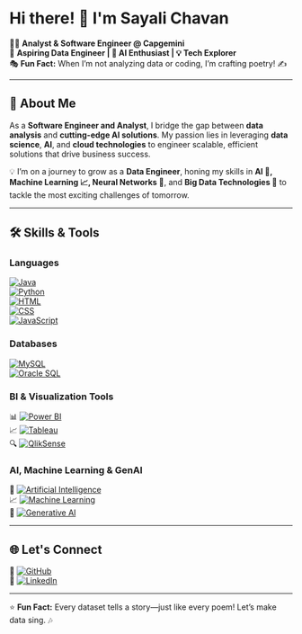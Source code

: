 # Hi there! 👋 I'm **Sayali Chavan**  

👩‍💻 **Analyst & Software Engineer @ Capgemini**  
🌟 **Aspiring Data Engineer | 🚀 AI Enthusiast | 💡 Tech Explorer**  
🎭 **Fun Fact:** When I’m not analyzing data or coding, I’m crafting poetry! ✍️  

---

## 🚀 About Me  
As a **Software Engineer and Analyst**, I bridge the gap between **data analysis** and **cutting-edge AI solutions**. My passion lies in leveraging **data science**, **AI**, and **cloud technologies** to engineer scalable, efficient solutions that drive business success.  

💡 I’m on a journey to grow as a **Data Engineer**, honing my skills in **AI 🤖, Machine Learning 📈, Neural Networks 🧠**, and **Big Data Technologies 💾** to tackle the most exciting challenges of tomorrow.

---

## 🛠️ Skills & Tools  

### **Languages**  
[![Java](https://img.shields.io/badge/Java-007396?style=flat&logo=java&logoColor=white)](https://www.java.com/)  
[![Python](https://img.shields.io/badge/Python-3776AB?style=flat&logo=python&logoColor=white)](https://www.python.org/)  
[![HTML](https://img.shields.io/badge/HTML-E34F26?style=flat&logo=html5&logoColor=white)](https://developer.mozilla.org/en-US/docs/Web/HTML)  
[![CSS](https://img.shields.io/badge/CSS-1572B6?style=flat&logo=css3&logoColor=white)](https://developer.mozilla.org/en-US/docs/Web/CSS)  
[![JavaScript](https://img.shields.io/badge/JavaScript-F7DF1E?style=flat&logo=javascript&logoColor=black)](https://developer.mozilla.org/en-US/docs/Web/JavaScript)  

### **Databases**  
[![MySQL](https://img.shields.io/badge/MySQL-4479A1?style=flat&logo=mysql&logoColor=white)](https://www.mysql.com/)  
[![Oracle SQL](https://img.shields.io/badge/Oracle_SQL-F80000?style=flat&logo=oracle&logoColor=white)](https://www.oracle.com/database/)  

### **BI & Visualization Tools**  
📊 [![Power BI](https://img.shields.io/badge/Power_BI-F2C811?style=flat&logo=power-bi&logoColor=black)](https://powerbi.microsoft.com/)  
📈 [![Tableau](https://img.shields.io/badge/Tableau-E97627?style=flat&logo=tableau&logoColor=white)](https://www.tableau.com/)  
🔍 [![QlikSense](https://img.shields.io/badge/QlikSense-3DDC84?style=flat&logo=qlik&logoColor=white)](https://www.qlik.com/us/products/qlik-sense)  

### **AI, Machine Learning & GenAI**  
🤖 [![Artificial Intelligence](https://img.shields.io/badge/AI-FF6F00?style=flat&logo=ai&logoColor=white)](https://en.wikipedia.org/wiki/Artificial_intelligence)  
📈 [![Machine Learning](https://img.shields.io/badge/Machine_Learning-00C853?style=flat&logo=data&logoColor=white)](https://scikit-learn.org/)  
🧠 [![Generative AI](https://img.shields.io/badge/Generative_AI-FFD700?style=flat&logo=openai&logoColor=black)](https://openai.com/)  

---

## 🌐 Let's Connect  

🔗 [![GitHub](https://img.shields.io/badge/GitHub-100000?style=flat&logo=github&logoColor=white)](https://github.com/sayali7chavan)  
💼 [![LinkedIn](https://img.shields.io/badge/LinkedIn-0077B5?style=flat&logo=linkedin&logoColor=white)](https://www.linkedin.com/in/sayali7chavan/)  

---

⭐ **Fun Fact:** Every dataset tells a story—just like every poem! Let’s make data sing. 🎶  
